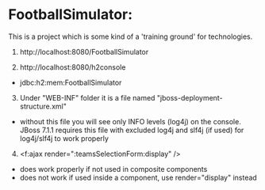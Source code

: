 FootballSimulator:
========================

This is a project which is some kind of a 'training ground' for technologies.

1. http://localhost:8080/FootballSimulator

2. http://localhost:8080/h2console
 - jdbc:h2:mem:FootballSimulator
 

3. Under "WEB-INF" folder it is a file named "jboss-deployment-structure.xml"
  - without this file you will see only INFO levels (log4j) on the console.
  JBoss 7.1.1 requires this file with excluded log4j and slf4j (if used) for log4j/slf4j to work properly
  
4. <f:ajax render=":teamsSelectionForm:display" />
- does work properly if not used in composite components
- does not work if used inside a component, use render="display" instead
